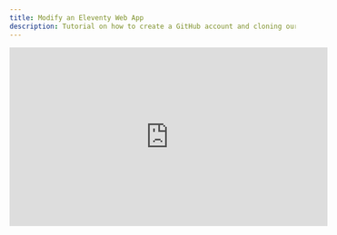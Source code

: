```yaml
---
title: Modify an Eleventy Web App
description: Tutorial on how to create a GitHub account and cloning our main repository.
---
```


<iframe width="560" height="315" src="https://www.youtube.com/embed/TKS-yO6PGXQ" title="YouTube video player" frameborder="0" allow="accelerometer; autoplay; clipboard-write; encrypted-media; gyroscope; picture-in-picture" allowfullscreen></iframe>